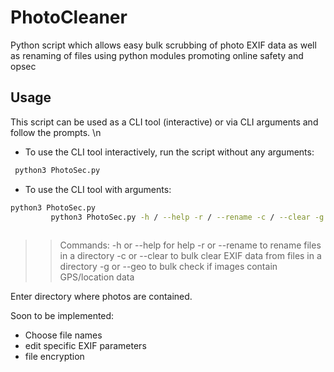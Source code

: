 # PhotoCleaner
Python script which allows easy bulk scrubbing of photo EXIF data as well as renaming of files using python modules promoting online safety and opsec

## Usage
This script can be used as a CLI tool (interactive) or via CLI arguments and follow the prompts. \n
 - To use the CLI tool interactively, run the script without any arguments:
```bash
 python3 PhotoSec.py
```
 - To use the CLI tool with arguments:
 ```bash
 python3 PhotoSec.py 
          python3 PhotoSec.py -h / --help -r / --rename -c / --clear -g / --geo 
          
 ```         
>> Commands:
> -h or --help for help -r or --rename to rename files in a directory -c or --clear to bulk clear EXIF data from files in a directory -g or --geo to bulk check if images contain GPS/location data
 
Enter directory where photos are contained. 

Soon to be implemented:
  - Choose file names
  - edit specific EXIF parameters
  - file encryption
